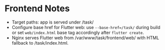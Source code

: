# Frontend Notes

- Target paths: app is served under /task/
- Configure base href for Flutter web: use `--base-href=/task/` during build or set `web/index.html` base tag accordingly after `flutter create`.
- Nginx serves Flutter web from /var/www/task/frontend/web/ with HTML fallback to /task/index.html.

